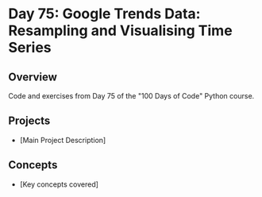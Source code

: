 # Day 75: Google Trends Data: Resampling and Visualising Time Series

## Overview
Code and exercises from Day 75 of the "100 Days of Code" Python course.

## Projects
- [Main Project Description]

## Concepts
- [Key concepts covered]
